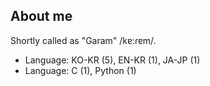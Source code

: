 ## About me
Shortly called as "Garam" /kɐ:ɾɐm/.
* Language: KO-KR (5), EN-KR (1), JA-JP (1)
* Language: C (1), Python (1)
